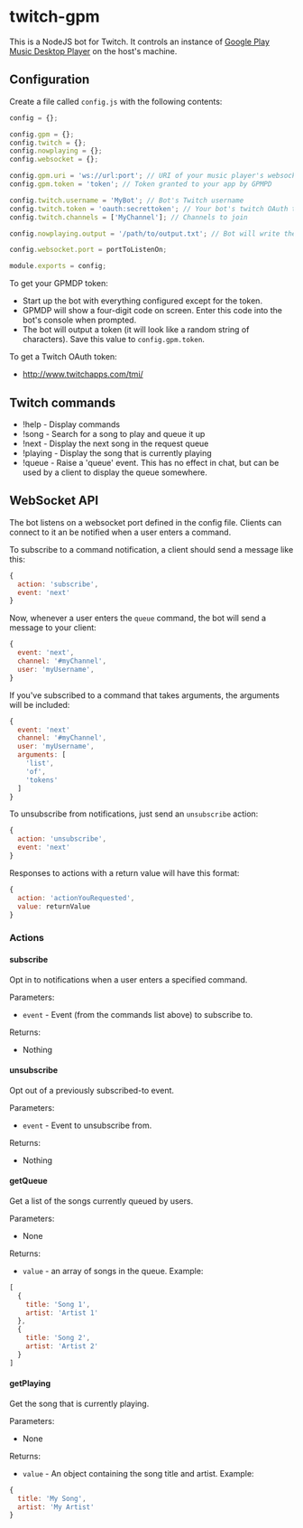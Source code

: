 # twitch-gpm

This is a NodeJS bot for Twitch. It controls an instance of [Google Play Music Desktop Player](https://github.com/MarshallOfSound/Google-Play-Music-Desktop-Player-UNOFFICIAL-) on the host's machine.

## Configuration

Create a file called `config.js` with the following contents:

```javascript
config = {};

config.gpm = {};
config.twitch = {};
config.nowplaying = {};
config.websocket = {};

config.gpm.uri = 'ws://url:port'; // URI of your music player's websocket interface 
config.gpm.token = 'token'; // Token granted to your app by GPMPD

config.twitch.username = 'MyBot'; // Bot's Twitch username
config.twitch.token = 'oauth:secrettoken'; // Your bot's twitch OAuth token
config.twitch.channels = ['MyChannel']; // Channels to join

config.nowplaying.output = '/path/to/output.txt'; // Bot will write the currently playing song to this file

config.websocket.port = portToListenOn;

module.exports = config;
```

To get your GPMDP token:
* Start up the bot with everything configured except for the token.
* GPMDP will show a four-digit code on screen. Enter this code into the bot's console when prompted.
* The bot will output a token (it will look like a random string of characters). Save this value to `config.gpm.token`.

To get a Twitch OAuth token:
* http://www.twitchapps.com/tmi/

## Twitch commands

* !help - Display commands
* !song - Search for a song to play and queue it up
* !next - Display the next song in the request queue
* !playing - Display the song that is currently playing
* !queue - Raise a 'queue' event. This has no effect in chat, but can be used by a client to display the queue somewhere.

## WebSocket API

The bot listens on a websocket port defined in the config file. Clients can connect to it an be notified when a user enters a command.

To subscribe to a command notification, a client should send a message like this:

```javascript
{
  action: 'subscribe',
  event: 'next'
}
```

Now, whenever a user enters the `queue` command, the bot will send a message to your client:

```javascript
{
  event: 'next',
  channel: '#myChannel',
  user: 'myUsername',
}
```

If you've subscribed to a command that takes arguments, the arguments will be included:

```javascript
{
  event: 'next'
  channel: '#myChannel',
  user: 'myUsername',
  arguments: [
    'list',
    'of',
    'tokens'
  ]
}
```

To unsubscribe from notifications, just send an `unsubscribe` action:

```javascript
{
  action: 'unsubscribe',
  event: 'next'
}
```

Responses to actions with a return value will have this format:

```javascript
{
  action: 'actionYouRequested',
  value: returnValue
}
```

### Actions

#### subscribe

Opt in to notifications when a user enters a specified command.

Parameters:
* `event` - Event (from the commands list above) to subscribe to.

Returns:
* Nothing

#### unsubscribe

Opt out of a previously subscribed-to event.

Parameters:
* `event` - Event to unsubscribe from.

Returns:
* Nothing

#### getQueue

Get a list of the songs currently queued by users.

Parameters:
* None

Returns:
* `value` - an array of songs in the queue. Example:

```javascript
[
  {
    title: 'Song 1',
    artist: 'Artist 1'
  },
  {
    title: 'Song 2',
    artist: 'Artist 2'
  }
]
```

#### getPlaying

Get the song that is currently playing.

Parameters:
* None

Returns:
* `value` - An object containing the song title and artist. Example:

```javascript
{
  title: 'My Song',
  artist: 'My Artist'
}
```
